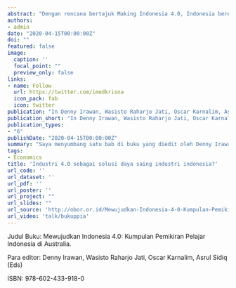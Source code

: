 ```yaml
---
abstract: "Dengan rencana bertajuk Making Indonesia 4.0, Indonesia berencana memanfaatkan teknologi manufaktur terdepan untuk meningkatkan pertumbuhan ekonomi. Saya menyumbangkan satu bab mengenai kesiapan Indonesia dan daya saing manufaktur dalam menyambut rencana ini. Buku yang terdiri dari kumpulan tulisan lebih dari 30 mahasiswa Indonesia di Australia ini dapat dibeli di [toko-toko online kesayangan anda](https://www.google.com/search?q=buku+mewujudkan+indonesia+4.0&oq=buku+mewujudkan+indonesia+4.&aqs=chrome.0.0j69i57j69i60j69i61.4389j0j4&sourceid=chrome&ie=UTF-8)."
authors:
- admin
date: "2020-04-15T00:00:00Z"
doi: ""
featured: false
image:
  caption: ''
  focal_point: ""
  preview_only: false
links:
- name: Follow
  url: https://twitter.com/imedkrisna
  icon_pack: fab
  icon: twitter
publication: "In Denny Irawan, Wasisto Raharjo Jati, Oscar Karnalim, Asrul Sidiq (Eds), *Mewujudkan Indonesia 4.0: Kumpulan Pemikiran Pelajar Indonesia di Australia*. Jakarta: Yayasan Pustaka Obor Indonesia"
publication_short: "In Denny Irawan, Wasisto Raharjo Jati, Oscar Karnalim, Asrul Sidiq (Eds), *Mewujudkan Indonesia 4.0: Kumpulan Pemikiran Pelajar Indonesia di Australia*. Jakarta: Yayasan Pustaka Obor Indonesia"
publication_types:
- "6"
publishDate: "2020-04-15T00:00:00Z"
summary: "Saya menyumbang satu bab di buku yang diedit oleh Denny Irawan dkk. Buku yang terdiri dari kumpulan tulisan lebih dari 30 mahasiswa Indonesia di Australia ini dapat dibeli di [toko-toko online kesayangan anda](https://www.google.com/search?q=buku+mewujudkan+indonesia+4.0&oq=buku+mewujudkan+indonesia+4.&aqs=chrome.0.0j69i57j69i60j69i61.4389j0j4&sourceid=chrome&ie=UTF-8)."
tags:
- Economics
title: 'Industri 4.0 sebagai solusi daya saing industri indonesia?'
url_code: ''
url_dataset: ''
url_pdf: ''
url_poster: ''
url_project: ""
url_slides: ""
url_source: 'http://obor.or.id/Mewujudkan-Indonesia-4-0-Kumpulan-Pemikiran-Pelajar-Indonesia-di-Australia'
url_video: 'talk/bukuppia'
---
```


Judul Buku: Mewujudkan Indonesia 4.0: Kumpulan Pemikiran Pelajar Indonesia di Australia.  

Para editor: Denny Irawan, Wasisto Raharjo Jati, Oscar Karnalim, Asrul Sidiq (Eds)

ISBN: 978-602-433-918-0